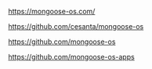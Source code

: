 https://mongoose-os.com/

https://github.com/cesanta/mongoose-os

https://github.com/mongoose-os

https://github.com/mongoose-os-apps
